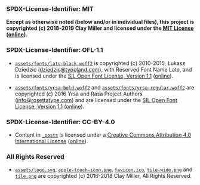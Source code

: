 ### SPDX-License-Identifier: MIT

**Except as otherwise noted (below and/or in individual files), this project is copyrighted (c) 2018-2019 Clay Miller and licensed under the [MIT License](LICENSE-MIT) ([online](https://opensource.org/licenses/MIT)).**

### SPDX-License-Identifier: OFL-1.1

- [`assets/fonts/lato-black.woff2`](assets/fonts/lato-black.woff2) is copyrighted (c) 2010-2015, Łukasz Dziedzic (dziedzic@typoland.com), with Reserved Font Name Lato, and is licensed under the [SIL Open Font License, Version 1.1](LICENSE-OFL-1.1) ([online](https://scripts.sil.org/OFL)).

- [`assets/fonts/yrsa-bold.woff2`](assets/fonts/yrsa-bold.woff2) and [`assets/fonts/yrsa-regular.woff2`](assets/fonts/yrsa-regular.woff2) are copyrighted (c) 2016 Yrsa and Rasa Project Authors (info@rosettatype.com) and are licensed under the [SIL Open Font License, Version 1.1](LICENSE-OFL-1.1) ([online](https://scripts.sil.org/OFL)).

### SPDX-License-Identifier: CC-BY-4.0

- Content in [`_posts`](_posts) is licensed under a [Creative Commons Attribution 4.0 International License](LICENSE-CC-BY-4.0) ([online](https://creativecommons.org/licenses/by/4.0/legalcode)).

### All Rights Reserved

- [`assets/logo.svg`](assets/logo.svg), [`apple-touch-icon.png`](apple-touch-icon.png), [`favicon.ico`](favicon.ico), [`tile-wide.png`](tile-wide.png) and [`tile.png`](tile.png) are copyrighted (c) 2016-2018 Clay Miller, All Rights Reserved.
